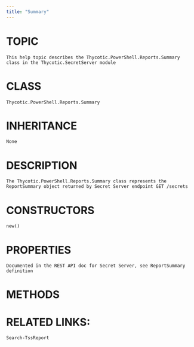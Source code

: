 ```yaml
---
title: "Summary"
---
```


# TOPIC
    This help topic describes the Thycotic.PowerShell.Reports.Summary class in the Thycotic.SecretServer module

# CLASS
    Thycotic.PowerShell.Reports.Summary

# INHERITANCE
    None

# DESCRIPTION
    The Thycotic.PowerShell.Reports.Summary class represents the ReportSummary object returned by Secret Server endpoint GET /secrets

# CONSTRUCTORS
    new()

# PROPERTIES
    Documented in the REST API doc for Secret Server, see ReportSummary definition

# METHODS

# RELATED LINKS:
    Search-TssReport